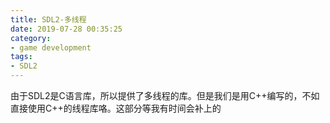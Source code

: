 ```yaml
---
title: SDL2-多线程
date: 2019-07-28 00:35:25
category:
- game development
tags:
- SDL2
---
```

由于SDL2是C语言库，所以提供了多线程的库。但是我们是用C++编写的，不如直接使用C++的线程库咯。这部分等我有时间会补上的